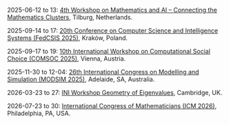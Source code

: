 2025-06-12 to 13: [4th Workshop on Mathematics and AI – Connecting the Mathematics Clusters](https://aimath.nl/index.php/2025/03/13/4th-aim-cluster-event-tilburg/ "This workshop explores mathematics and AI, focusing on algebraic methods, optimization, and probabilistic models. Topics include graph neural networks, mathematical foundations of deep learning, and applications in data science, emphasizing interdisciplinary mathematical AI research."), Tilburg, Netherlands.

2025-09-14 to 17: [20th Conference on Computer Science and Intelligence Systems (FedCSIS 2025)](https://2025.fedcsis.org/ "FedCSIS 2025 explores computer science and intelligent systems, covering algorithms, AI, and data science. Topics include machine learning, cybersecurity, and software engineering, emphasizing interdisciplinary computational methods and applications in intelligent system design and analysis."), Kraków, Poland.

2025-09-17 to 19: [10th International Workshop on Computational Social Choice (COMSOC 2025)](https://www.ac.tuwien.ac.at/comsoc2025/ "COMSOC 2025 focuses on computational social choice, covering voting theory, preference aggregation, and fair division. Topics include applications in economics, political science, and AI, emphasizing computational and theoretical approaches to collective decision-making and social choice problems."), Vienna, Austria.

2025-11-30 to 12-04: [26th International Congress on Modelling and Simulation (MODSIM 2025)](https://www.mssanz.org.au/modsim2025/ "MODSIM 2025 explores modeling and simulation, covering agent-based models, numerical simulations, and data-driven approaches. Topics include applications in environmental science, engineering, and social systems, emphasizing computational and interdisciplinary methods for simulating complex real-world phenomena."), Adelaide, SA, Australia.

2026-03-23 to 27: [INI Workshop Geometry of Eigenvalues](https://www.newton.ac.uk/event/gstw02/ "This workshop explores the geometry of eigenvalues, covering spectral geometry, random matrices, and operator theory. Topics include applications in quantum mechanics, graph theory, and statistical physics, emphasizing mathematical and computational methods for eigenvalue analysis."), Cambridge, UK.

2026-07-23 to 30: [International Congress of Mathematicians (ICM 2026)](https://icm2026.org "ICM 2026 covers all areas of mathematics, including algebra, geometry, probability, and applied mathematics. Topics include theoretical advances, computational methods, and interdisciplinary applications, emphasizing foundational and cutting-edge developments across mathematical disciplines."), Philadelphia, PA, USA.

